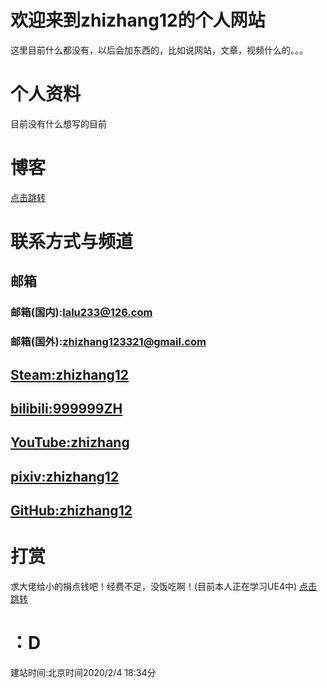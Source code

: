 # 欢迎来到zhizhang12的个人网站

这里目前什么都没有，以后会加东西的，比如说网站，文章，视频什么的。。。




# 个人资料


目前没有什么想写的目前





# 博客

<a href="https://zhizhang12.github.io/Blog.html">点击跳转</a>



# 联系方式与频道
## 邮箱
### 邮箱(国内):lalu233@126.com
### 邮箱(国外):zhizhang123321@gmail.com
## <a href="https://steamcommunity.com/id/QAQYA/">Steam:zhizhang12</a>
## <a href="https://space.bilibili.com/352734569">bilibili:999999ZH</a>
## <a href="https://www.youtube.com/channel/UCMCv-l-DMt4YXd_FSdKCq8Q?view_as=subscriber">YouTube:zhizhang</a>
## <a href="https://www.pixiv.net/users/42750962">pixiv:zhizhang12</a>
## <a href="https://github.com/zhizhang12">GitHub:zhizhang12</a>


# 打赏
求大佬给小的捐点钱吧！经费不足，没饭吃啊！(目前本人正在学习UE4中)
<a href="https://zhizhang12.github.io/chifan.jpg">点击跳转</a>



# ：D
建站时间:北京时间2020/2/4 18:34分

